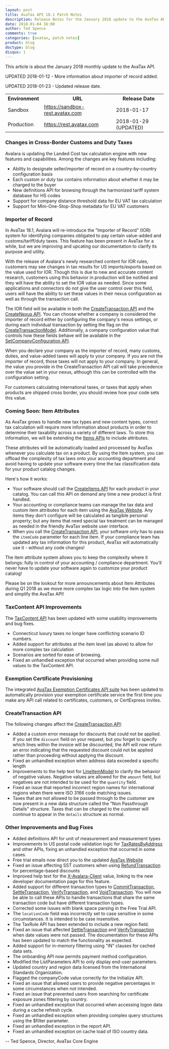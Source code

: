 ```yaml
---
layout: post
title: AvaTax API 18.1 Patch Notes
description: Release Notes for the January 2018 update to the AvaTax API
date: 2018-01-04 16:00
author: Ted Spence
comments: true
categories: [avatax, patch notes]
product: blog
doctype: blog
disqus: 1
---
```


This article is about the January 2018 monthly update to the AvaTax API.

UPDATED 2018-01-12 - More information about importer of record added.

UPDATED 2018-01-23 - Updated release date.

<div class="mobile-table">
    <table class="styled-table">
        <tr>
            <th>Environment</th>
            <th>URL</th>
            <th>Release Date</th>
        </tr>
        <tr>
            <td>Sandbox</td>
            <td><a href="https://sandbox-rest.avatax.com">https://sandbox-rest.avatax.com</a></td>
            <td>2018-01-17</td>
        </tr>
        <tr>
            <td>Production</td>
            <td><a href="https://rest.avatax.com">https://rest.avatax.com</a></td>
            <td>2018-01-29 (UPDATED)</td>
        </tr>
    </table>
</div>

<h3>Changes in Cross-Border Customs and Duty Taxes</h3>

Avalara is updating the Landed Cost tax calculation engine with new features and capabilities.  Among the changes are key features including:

<ul class="normal">
  <li>Ability to designate seller/importer of record on a country-by-country configuration basis</li>
  <li>Each custom or duty tax contains information about whether it may be charged to the buyer</li>
  <li>New definitions API for browsing through the harmonized tariff system database for HS codes</li>
  <li>Support for company distance threshold data for EU VAT tax calculation</li>
  <li>Support for Mini-One-Stop-Shop metadata for EU VAT customers</li>
</ul>

<h3>Importer of Record</h3>

In AvaTax 18.1, Avalara will re-introduce the "Importer of Record" (IOR) system for identifying companies obligated to pay certain value-added and customs/tariff/duty taxes.  This feature has been present in AvaTax for a while, but we are improving and upcating our documentation to clarify its purpose and utility.

With the release of Avalara's newly researched content for IOR rules, customers may see changes in tax results for US imports/exports based on the value used for IOR. Though this is due to new and accurate content research, customers using this behavior in production will be notified and they will have the ability to set the IOR value as needed. Since some applications and connectors do not give the user control over this field, users will have the ability to set these values in their nexus configuration as well as through the transaction call.

The IOR field will be available in both the [CreateTransaction API](/api-reference/avatax/rest/v2/methods/Transactions/CreateTransaction/) and the [CreateNexus API](/api-reference/avatax/rest/v2/methods/Nexus/CreateNexus/).  You can choose whether a company is considered the importer of record either by configuring the company's nexus settings, or during each individual transaction by setting the flag on the [CreateTransactionModel](/api-reference/avatax/rest/v2/models/CreateTransactionModel/).  Additionally, a company configuration value that controls how these fields behave will be available in the [SetCompanyConfiguration API](/api-reference/avatax/rest/v2/methods/Companies/SetCompanyConfiguration/).

When you declare your company as the importer of record, many customs, duties, and value-added taxes will apply to your company.  If you are not the importer of record, those taxes will not apply to your company.  In general, the value you provide in the CreateTransaction API call will take precedence over the value set in your nexus, although this can be controlled with the configuration setting.

For customers calculating international taxes, or taxes that apply when products are shipped cross border, you should review how your code sets this value.

<h3>Coming Soon: Item Attributes</h3>

As AvaTax grows to handle new tax types and new content types, correct tax calculation will require more information about products in order to determine their taxability across a variety of different laws.  To store this information, we will be extending the [Items APIs](/api-reference/avatax/rest/v2/methods/Items/) to include attributes.

These attributes will be automatically loaded and processed by AvaTax whenever you calculate tax on a product.  By using the Item system, you can offload the complexity of tax laws onto your accounting department and avoid having to update your software every time the tax classification data for your product catalog changes.

Here's how it works:

<ul class="normal">
  <li>Your software should call the <a href="/api-reference/avatax/rest/v2/methods/Items/CreateItems/">CreateItems API</a> for each product in your catalog.  You can call this API on demand any time a new product is first handled.</li>
  <li>Your accounting or compliance teams can manage the tax data and custom item attributes for each item using the <a href="https://admin.avalara.com/">AvaTax Website</a>.  Any items they don't configure will be calculated as tangible personal property; but any items that need special tax treatment can be managed as needed in the friendly AvaTax website user interface.</li>
  <li>When you call the <a href="/api-reference/avatax/rest/v2/methods/Transactions/CreateTransaction/">CreateTransaction API</a>, your software only has to pass the <code class="rouge">itemCode</code> parameter for each line item.  If your compliance team has updated any tax information for this product, AvaTax will automatically use it - without any code changes!</li>
</ul>

The item attribute system allows you to keep the complexity where it belongs: fully in control of your accounting / compliance department.  You'll never have to update your software again to customize your product catalog!

Please be on the lookout for more announcements about Item Attributes during Q1 2018 as we move more complex tax logic into the item system and simplify the AvaTax API!

<h3>TaxContent API Improvements</h3>

The [TaxContent API](/api-reference/avatax/rest/v2/methods/TaxContent/) has been updated with some usability improvements and bug fixes.

<ul class="normal">
  <li>Connecticut luxury taxes no longer have conflicting scenario ID numbers.</li>
  <li>Added support for attributes at the item level (as above) to allow for more complex tax calculation</li>
  <li>Scenarios are sorted for ease of browsing.</li>
  <li>Fixed an unhandled exception that occurred when providing some null values to the TaxContent API.</li>
</ul>

<h3>Exemption Certificate Provisioning</h3>

The integrated [AvaTax Exemption Certificates API suite](/api-reference/avatax/rest/v2/methods/Certificates/) has been updated to automatically provision your exemption certificate service the first time you make any API call related to certificates, customers, or CertExpress invites.

<h3>CreateTransaction API</h3>

The following changes affect the [CreateTransaction API](/api-reference/avatax/rest/v2/methods/Transactions/CreateTransaction/):

<ul class="normal">
  <li>Added a custom error message for discounts that could not be applied.  If you set the <code class="rouge">discount</code> field on your request, but you forget to specify which lines within the invoice will be discounted, the API will now return an error indicating that the requested discount could not be applied rather than proceeding without applying the discount.</li>
  <li>Fixed an unhandled exception when address data exceeded a specific length</li>
  <li>Improvements to the help text for <a href="/api-reference/avatax/rest/v2/models/LineItemModel/">LineItemModel</a> to clarify the behavior of negative values.  Negative values are allowed for the <code class="rouge">amount</code> field, but negatives are not intended to be used for the <code class="rouge">quantity</code> field.</li>
  <li>Fixed an issue that reported incorrect region names for international regions when there were ISO 3166 code matching issues.</li>
  <li>Taxes that are not allowed to be passed through to the customer are now present in a new data structure called the "Non Passthrough Details" structure.  Taxes that can be charged to the customer will continue to appear in the <code class="rouge">details</code> structure as normal.</li>
</ul>

<h3>Other Improvements and Bug Fixes</h3>

<ul class="normal">
  <li>Added definitions API for unit of measurement and measurement types</li>
  <li>Improvements to US postal code validation logic for <a href="/api-reference/avatax/rest/v2/methods/Free/TaxRatesByAddress/">TaxRatesByAddress</a> and other APIs, fixing an unhandled exception that occurred in some cases.</li>
  <li>Free trial emails now direct you to the updated <a href="https://admin.avalara.com">AvaTax Website</a></li>
  <li>Fixed an issue affecting SST customers when using <a href="">RefundTransaction</a> for percentage-based discounts</li>
  <li>Improved help text for the <a href="/avatax/client-headers/">X-Avalara-Client</a> value, linking to the new developer documentation page for this feature.</li>
  <li>Added support for different transaction types to <a href="/api-reference/avatax/rest/v2/methods/Transactions/CommitTransaction/">CommitTransaction</a>, <a href="/api-reference/avatax/rest/v2/methods/Transactions/SettleTransaction/">SettleTransaction</a>, <a href="/api-reference/avatax/rest/v2/methods/Transactions/VerifyTransaction/">VerifyTransaction</a>, and <a href="/api-reference/avatax/rest/v2/methods/Transactions/VoidTransaction/">VoidTransaction</a>.  You will now be able to call these APIs to handle transactions that share the same transaction code but have different transaction types.</li>
  <li>Corrected some issues with blank space parsing in the Free Trial API.</li>
  <li>The <code class="rouge">locationCode</code> field was incorrectly set to case sensitive in some circumstances.  It is intended to be case insensitive.</li>
  <li>The TaxRule API has been extended to include a new region field.</li>
  <li>Fixed an issue that affected <a href="/api-reference/avatax/rest/v2/methods/Transactions/SettleTransaction/">SettleTransaction</a> and <a href="/api-reference/avatax/rest/v2/methods/Transactions/VerifyTransaction/">VerifyTransaction</a> when date values were not passed.  The documentation for these APIs has been updated to match the functionality as expected.</li>
  <li>Added support for in-memory filtering using "IN" clauses for cached data sets.</li>
  <li>The onboarding API now permits payment method configuration.</li>
  <li>Modified the ListParameters API to only display end-user parameters.</li>
  <li>Updated country and region data licensed from the International Standards Organization.</li>
  <li>Flagged the companyCode value correctly for the Initialize API.</li>
  <li>Fixed an issue that allowed users to provide negative percentages in some circumstances when not intended.</li>
  <li>Fixed an issue that prevented users from searching for certificate exposure zones filtering by country.</li>
  <li>Fixed an unhandled exception that occurred when accessing logon data during a cache refresh cycle.</li>
  <li>Fixed an unhandled exception when providing complex query structures using the $filter parameter.</li>
  <li>Fixed an unhandled exception in the report API.</li>
  <li>Fixed an unhandled exception on cache load of ISO country data.</li>
</ul>

-- Ted Spence, Director, AvaTax Core Engine
